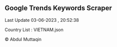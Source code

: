 

## Google Trends Keywords Scraper 
 
Last Update 03-06-2023 , 20:52:38

Country List :
VIETNAM.json



© Abdul Muttaqin 
